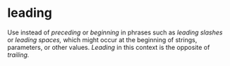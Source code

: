 # leading

Use instead of *preceding* or *beginning* in phrases such as *leading slashes* or *leading* *spaces,* which might occur at the beginning of strings, parameters, or other values. *Leading* in this context is the opposite of *trailing.*
